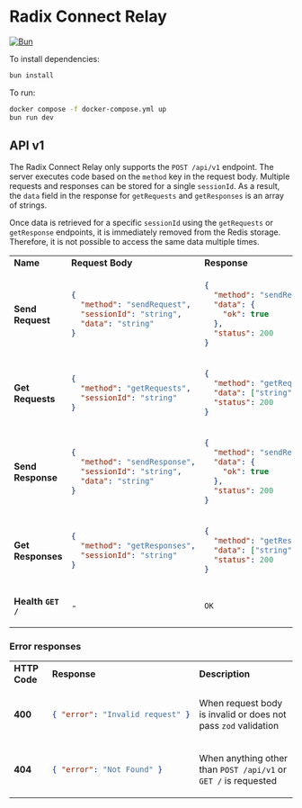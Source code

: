 # Radix Connect Relay

[![Bun](https://img.shields.io/badge/Bun-%23000000.svg?style=for-the-badge&logo=bun&logoColor=white)](https://bun.sh)

To install dependencies:

```bash
bun install
```

To run:

```bash
docker compose -f docker-compose.yml up
bun run dev
```


## API v1

The Radix Connect Relay only supports the `POST /api/v1` endpoint. The server executes code based on the `method` key in the request body. Multiple requests and responses can be stored for a single `sessionId`. As a result, the `data` field in the response for `getRequests` and `getResponses` is an array of strings.

Once data is retrieved for a specific `sessionId` using the `getRequests` or `getResponse` endpoints, it is immediately removed from the Redis storage. Therefore, it is not possible to access the same data multiple times.

<table>
<tr>
  <td><strong>Name</strong></td>
  <td><strong>Request Body</strong></td>
  <td><strong>Response</strong></td>
</tr>
<tr>
  <td><strong>Send Request</strong></td>
  <td>

```json
{
  "method": "sendRequest",
  "sessionId": "string",
  "data": "string"
}
```
</td>
<td>

```json
{
  "method": "sendRequest",
  "data": {
    "ok": true
  },
  "status": 200
}
```

</td>
</tr>
<tr>
  <td><strong>Get Requests</strong></td>
  <td>

```json
{
  "method": "getRequests",
  "sessionId": "string"
}
```
</td>
<td>

```json
{
  "method": "getRequests",
  "data": ["string", "string"],
  "status": 200
}
```

</td>
</tr>
<tr>
  <td><strong>Send Response</strong></td>
  <td>

```json
{
  "method": "sendResponse",
  "sessionId": "string",
  "data": "string"
}
```
</td>
<td>

```json
{
  "method": "sendResponse",
  "data": {
    "ok": true
  },
  "status": 200
}
```

</td>
</tr>
<tr>
  <td><strong>Get Responses</strong></td>
  <td>

```json
{
  "method": "getResponses",
  "sessionId": "string"
}
```
</td>
<td>

```json
{
  "method": "getResponses",
  "data": ["string", "string"],
  "status": 200
}
```

</td>
</tr>
<tr>
  <td>
  
  <strong>Health `GET /`</strong></td>
  <td>-</td>
<td>

```OK```

</td>
</tr>
</table>


### Error responses
<table>
<tr>
<td><strong>HTTP Code</strog></td>
<td><strong>Response</strong></td>
<td><strong>Description</strong></td>
</tr>
<tr>
<td><strong>400</strong></td>
<td>

```json
{ "error": "Invalid request" }
```
</td>
<td>

When request body is invalid or does not pass `zod` validation
</td>
</tr>
<tr>
<td><strong>404</strong></td>
<td>

```json
{ "error": "Not Found" }
```
</td>
<td>

When anything other than `POST /api/v1` or `GET /` is requested
</td>
</tr>

</table>
